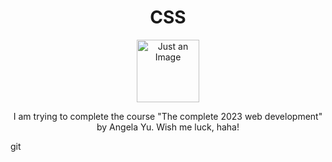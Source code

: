 <h1 align = "center">CSS</h1>

 <p align="center"> <img src = "https://play-lh.googleusercontent.com/RTAZb9E639F4JBcuBRTPEk9_92I-kaKgBMw4LFxTGhdCQeqWukXh74rTngbQpBVGxqo" alt="Just an Image"  height = 100px width = 100px></p>



<p align = "center">I am trying to complete the course "The complete 2023 web development" by Angela Yu.
Wish me luck, haha!</p> git 
